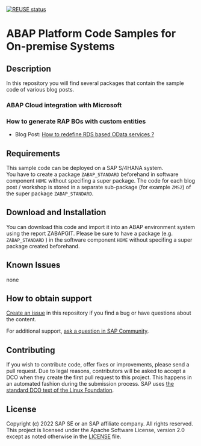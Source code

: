 [![REUSE status](https://api.reuse.software/badge/github.com/SAP-samples/abap-platform-code-samples-standard)](https://api.reuse.software/info/github.com/SAP-samples/abap-platform-code-samples-standard)

# ABAP Platform Code Samples for On-premise Systems

## Description

In this repository you will find several packages that contain the sample code of various blog posts.

### ABAP Cloud integration with Microsoft



### How to generate RAP BOs with custom entities  
* Blog Post: [How to redefine RDS based OData services ?](https://blogs.sap.com/2021/12/08/how-to-redefine-rds-based-odata-services/)  


## Requirements

This sample code can be deployed on a SAP S/4HANA system.   
You have to create a package `ZABAP_STANDARD` beforehand in software component `HOME` without specifing a super package. 
The code for each blog post / workshop is stored in a separate sub-package (for example `ZMS2`) of the super package `ZABAP_STANDARD`.  

## Download and Installation

You can download this code and import it into an ABAP environment system using the report ZABAPGIT. Please be sure to have a package (e.g. `ZABAP_STANDARD` ) in the software component `HOME` without specifing a super package created beforehand.

## Known Issues

none

## How to obtain support

[Create an issue](https://github.com/SAP-samples/<repository-name>/issues) in this repository if you find a bug or have questions about the content.
 
For additional support, [ask a question in SAP Community](https://answers.sap.com/questions/ask.html).

## Contributing
If you wish to contribute code, offer fixes or improvements, please send a pull request. Due to legal reasons, contributors will be asked to accept a DCO when they create the first pull request to this project. This happens in an automated fashion during the submission process. SAP uses [the standard DCO text of the Linux Foundation](https://developercertificate.org/).

## License
Copyright (c) 2022 SAP SE or an SAP affiliate company. All rights reserved. This project is licensed under the Apache Software License, version 2.0 except as noted otherwise in the [LICENSE](LICENSES/Apache-2.0.txt) file.
